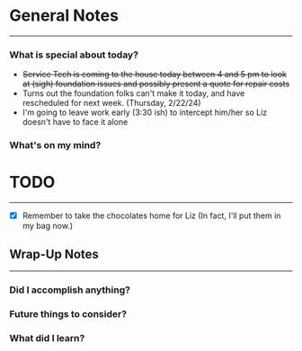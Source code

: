 
# General Notes
---
### What is special about today?
- ~~Service Tech is coming to the house today between 4 and 5 pm to look at (sigh) foundation issues and possibly present a quote for repair costs~~
- Turns out the foundation folks can't make it today, and have rescheduled for next week. (Thursday, 2/22/24)
- I'm going to leave work early (3:30 ish) to intercept him/her so Liz doesn't have to face it alone

### What's on my mind?



# TODO
---
- [x] Remember to take the chocolates home for Liz (In fact, I'll put them in my bag now.)



## Wrap-Up Notes
---
### Did I accomplish anything?
### Future things to consider?
### What did I learn?
